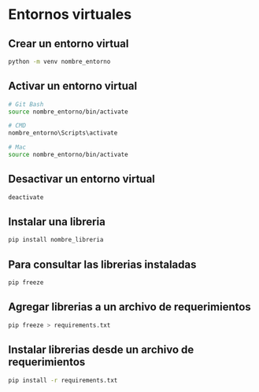 # Entornos virtuales

## Crear un entorno virtual
```bash
python -m venv nombre_entorno
```

## Activar un entorno virtual
```bash
# Git Bash
source nombre_entorno/bin/activate

# CMD
nombre_entorno\Scripts\activate

# Mac
source nombre_entorno/bin/activate
```

## Desactivar un entorno virtual
```bash
deactivate
```

## Instalar una libreria
```bash
pip install nombre_libreria
```

## Para consultar las librerias instaladas
```bash
pip freeze
```

## Agregar librerias a un archivo de requerimientos
```bash
pip freeze > requirements.txt
```

## Instalar librerias desde un archivo de requerimientos
```bash
pip install -r requirements.txt
```